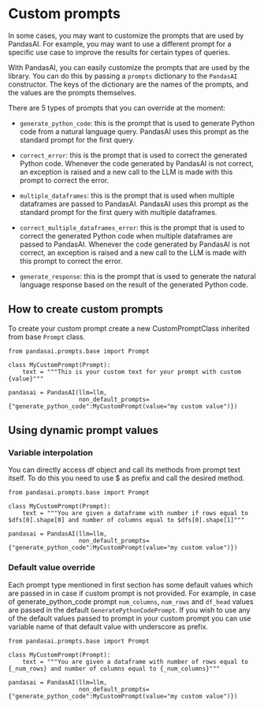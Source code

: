 # Custom prompts

In some cases, you may want to customize the prompts that are used by PandasAI. For example, you may want to use a different prompt for a specific use case to improve the results for certain types of queries.

With PandasAI, you can easily customize the prompts that are used by the library. You can do this by passing a `prompts` dictionary to the `PandasAI` constructor. The keys of the dictionary are the names of the prompts, and the values are the prompts themselves.

There are 5 types of prompts that you can override at the moment:

- `generate_python_code`: this is the prompt that is used to generate Python code from a natural language query. PandasAI uses this prompt as the standard prompt for the first query.

- `correct_error`: this is the prompt that is used to correct the generated Python code. Whenever the code generated by PandasAI is not correct, an exception is raised and a new call to the LLM is made with this prompt to correct the error.

- `multiple_dataframes`: this is the prompt that is used when multiple dataframes are passed to PandasAI. PandasAI uses this prompt as the standard prompt for the first query with multiple dataframes.

- `correct_multiple_dataframes_error`: this is the prompt that is used to correct the generated Python code when multiple dataframes are passed to PandasAI. Whenever the code generated by PandasAI is not correct, an exception is raised and a new call to the LLM is made with this prompt to correct the error.

- `generate_response`: this is the prompt that is used to generate the natural language response based on the result of the generated Python code.

## How to create custom prompts

To create your custom prompt create a new CustomPromptClass inherited from base `Prompt` class.

```
from pandasai.prompts.base import Prompt

class MyCustomPrompt(Prompt):
    text = """This is your custom text for your prompt with custom {value}"""

pandasai = PandasAI(llm=llm,
                    non_default_prompts={"generate_python_code":MyCustomPrompt(value="my custom value")})

```

## Using dynamic prompt values

### Variable interpolation

You can directly access df object and call its methods from prompt text itself. To do this you need to use $ as prefix and call the desired method.

```
from pandasai.prompts.base import Prompt

class MyCustomPrompt(Prompt):
    text = """You are given a dataframe with number if rows equal to $dfs[0].shape[0] and number of columns equal to $dfs[0].shape[1]"""

pandasai = PandasAI(llm=llm,
                    non_default_prompts={"generate_python_code":MyCustomPrompt(value="my custom value")})

```

### Default value override

Each prompt type mentioned in first section has some default values which are passed in in case if custom prompt is not provided. For example, in case of generate_python_code prompt `num_columns`, `num_rows` and `df_head` values are passed in the default `GeneratePythonCodePrompt`. If you wish to use any of the default values passed to prompt in your custom prompt you can use variable name of that default value with underscore as prefix.

```
from pandasai.prompts.base import Prompt

class MyCustomPrompt(Prompt):
    text = """You are given a dataframe with number of rows equal to {_num_rows} and number of columns equal to {_num_columns}"""

pandasai = PandasAI(llm=llm,
                    non_default_prompts={"generate_python_code":MyCustomPrompt(value="my custom value")})


```
